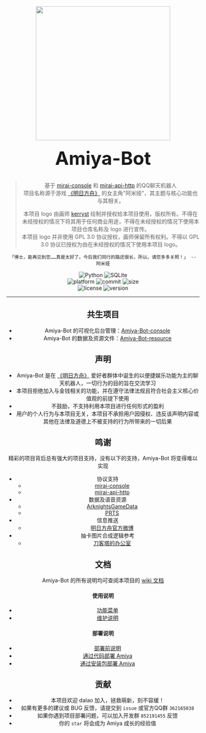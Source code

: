 <div align=center><img src="https://cloud-1253237490.cos.ap-beijing.myqcloud.com/uploads/2021/11/20/swbK0Tjx_logo.png" width=350 height=350/><br/><br/></div><div><center><font size=7><b>Amiya-Bot</b></font></center></div><br/><div><center>

> 基于 [mirai-console](https://github.com/mamoe/mirai-console) 和 [mirai-api-http](https://github.com/project-mirai/mirai-api-http) 的QQ聊天机器人<br>
> 项目名称源于游戏 [《明日方舟》](https://ak.hypergryph.com/) 的女主角"阿米娅"，其主题与核心功能也与其相关。<br>
>
> 本项目 logo 由画师 [kerryst](space.bilibili.com/8368479) 绘制并授权给本项目使用，版权所有。不得在未经授权的情况下将其用于任何商业用途，不得在未经授权的情况下使用本项目仓库名称及 logo 进行宣传。<br>
> 本项目 logo 并非使用 GPL 3.0 协议授权，画师保留所有权利。不得以 GPL 3.0 协议已授权为由在未经授权的情况下使用本项目 logo。

    「博士，能再见到您……真是太好了。今后我们同行的路还很长，所以，请您多多关照！」 -- 阿米娅

<div>
    <img alt="Python" src="https://img.shields.io/badge/Python-3.8-%233776AB?logo=python&logoColor=white">
    <img alt="SQLite" src="https://img.shields.io/badge/SQLite-^3.24-%23003B57?logo=SQLite&logoColor=white">
</div>
<div>
    <img alt="platform" src="https://img.shields.io/badge/platform-windows%20%7C%20macos%20%7C%20linux-blueviolet">
    <img alt="commit" src="https://img.shields.io/github/commit-activity/m/vivien8261/Amiya-Bot?color=%23ff69b4">
    <img alt="size" src="https://img.shields.io/github/repo-size/vivien8261/Amiya-Bot?color=%23ffeb3b">
</div>
<div>
    <img alt="license" src="https://img.shields.io/badge/license-GPL-green">
    <img alt="version" src="https://img.shields.io/badge/version-4.0-orange">
</div>

<hr/>
    
    
## 共生项目

- Amiya-Bot 的可视化后台管理：[Amiya-Bot-console](https://github.com/AmiyaBot/Amiya-Bot-console)
- Amiya-Bot 的数据及资源文件：[Amiya-Bot-resource](https://github.com/AmiyaBot/Amiya-Bot-resource)

## 声明

- Amiya-Bot 是在 [《明日方舟》](https://ak.hypergryph.com/) 爱好者群体中诞生的以便捷娱乐功能为主的聊天机器人，一切行为的目的旨在交流学习
- 本项目拒绝加入与金钱相关的功能，并在遵守法律法规且符合社会主义核心价值观的前提下使用
- 不鼓励，不支持利用本项目进行任何形式的盈利
- 用户的个人行为与本项目无关，本项目不承担用户因侵权、违反该声明内容或其他在法律及道德上不被支持的行为所带来的一切后果

## 鸣谢

精彩的项目背后总有强大的项目支持，没有以下的支持，Amiya-Bot 将变得难以实现

- 协议支持
  - [mirai-console](https://github.com/mamoe/mirai-console)
  - [mirai-api-http](https://github.com/project-mirai/mirai-api-http)
- 数据及语音资源
  - [ArknightsGameData](https://github.com/Kengxxiao/ArknightsGameData)
  - [PRTS](http://prts.wiki/)
- 信息推送
  - [明日方舟官方微博](https://m.weibo.cn/u/6279793937)
- 抽卡图片合成逻辑参考
  - [刀客塔的办公室](https://github.com/Rominwolf/doctors_office)

## 文档

Amiya-Bot 的所有说明均可查阅本项目的 [wiki 文档](https://github.com/AmiyaBot/Amiya-Bot/wiki)

#### 使用说明

- [功能菜单](https://github.com/AmiyaBot/Amiya-Bot/blob/master/__doc__/doc/function.md)
- [维护说明](https://github.com/AmiyaBot/Amiya-Bot/wiki/维护-Amiya-Bot)

#### 部署说明

- [部署前说明](https://github.com/AmiyaBot/Amiya-Bot/wiki)
- [通过代码部署 Amiya](https://github.com/AmiyaBot/Amiya-Bot/wiki/通过代码部署-Amiya)
- [通过安装包部署 Amiya](https://github.com/AmiyaBot/Amiya-Bot/wiki/通过安装包部署-Amiya)

## 贡献

- 本项目欢迎 dalao 加入，拯救萌新，刻不容缓！
- 如果有更多的建议或 BUG 反馈，请提交到 `issue` 或官方QQ群 `362165038`
- 如果你遇到项目部署问题，可以加入开发群 `852191455` 反馈
- 你的 `star` 将会成为 Amiya 成长的经验值
